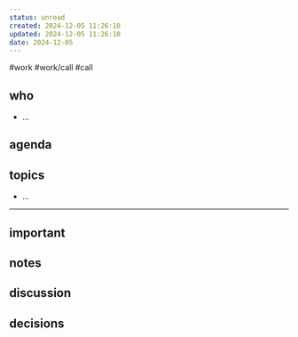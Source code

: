 ```yaml
---
status: unread
created: 2024-12-05 11:26:10
updated: 2024-12-05 11:26:10
date: 2024-12-05
---
```


#work #work/call #call

## who
- ...

## agenda


## topics
- ...

---

## important

## notes

## discussion

## decisions

